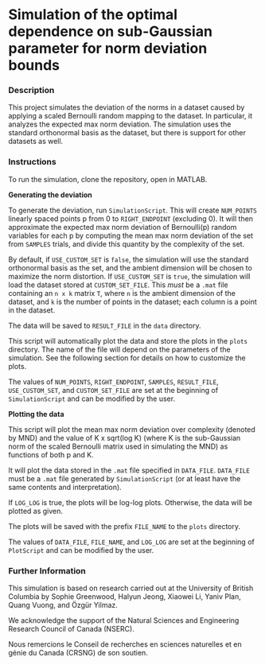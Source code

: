 # Simulation of the optimal dependence on sub-Gaussian parameter for norm deviation bounds

### Description

This project simulates the deviation of the norms in a dataset caused by applying a scaled Bernoulli random mapping to the dataset. In particular, it analyzes the expected max norm deviation. The simulation uses the standard orthonormal basis as the dataset, but there is support for other datasets as well.

### Instructions

To run the simulation, clone the repository, open in MATLAB.

**Generating the deviation**

To generate the deviation, run `SimulationScript`. This will create `NUM_POINTS` linearly spaced points p from 0 to `RIGHT_ENDPOINT` (excluding 0). It will then approximate the expected max norm deviation of Bernoulli(p) random variables for each p by computing the mean max norm deviation of the set from `SAMPLES` trials, and divide this quantity by the complexity of the set.

By default, if `USE_CUSTOM_SET` is `false`, the simulation will use the standard orthonormal basis as the set, and the ambient dimension will be chosen to maximize the norm distortion. If `USE_CUSTOM_SET` is `true`, the simulation will load the dataset stored at `CUSTOM_SET_FILE`. This _must_ be a `.mat` file containing an `n x k` matrix `T`, where `n` is the ambient dimension of the dataset, and `k` is the number of points in the dataset; each column is a point in the dataset.

The data will be saved to `RESULT_FILE` in the `data` directory. 

This script will automatically plot the data and store the plots in the `plots` directory. The name of the file will depend on the parameters of the simulation. See the following section for details on how to customize the plots.

The values of `NUM_POINTS`, `RIGHT_ENDPOINT`, `SAMPLES`, `RESULT_FILE`, `USE_CUSTOM_SET`, and `CUSTOM_SET_FILE` are set at the beginning of `SimulationScript` and can be modified by the user.


**Plotting the data**

This script will plot the mean max norm deviation over complexity (denoted by MND) and the value of K x sqrt(log K) (where K is the sub-Gaussian norm of the scaled Bernoulli matrix used in simulating the MND) as functions of both p and K.

It will plot the data stored in the `.mat` file specified in `DATA_FILE`. `DATA_FILE` must be a `.mat` file generated by `SimulationScript` (or at least have the same contents and interpretation).

If `LOG_LOG` is true, the plots will be log-log plots. Otherwise, the data will be plotted as given.

The plots will be saved with the prefix `FILE_NAME` to the `plots` directory.

The values of `DATA_FILE`, `FILE_NAME`, and `LOG_LOG` are set at the beginning of `PlotScript` and can be modified by the user.


### Further Information

This simulation is based on research carried out at the University of British Columbia by Sophie Greenwood, Halyun Jeong, Xiaowei Li, Yaniv Plan, Quang Vuong, and &#214;zg&#252;r Yilmaz.

We acknowledge the support of the Natural Sciences and Engineering Research Council of Canada (NSERC).

Nous remercions le Conseil de recherches en sciences naturelles et en génie du Canada (CRSNG) de son soutien.
